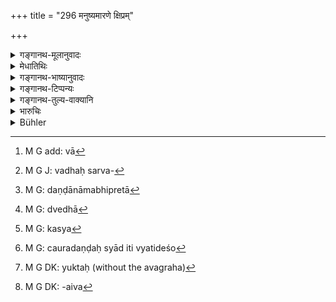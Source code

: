 +++
title = "296 मनुष्यमारणे क्षिप्रम्"

+++

<details><summary>गङ्गानथ-मूलानुवादः</summary>

If the case of a man being killed, on the spot, the guilt would be similar to that of the thief; and half of that in the case of the larger animals, such as cows, elephants, camels, horses and the like.—(296)
</details>

<details><summary>मेधातिथिः</summary>

तादृशे प्राजके रथपशुभिर् मानुष्यश् चेन् मार्यते तदा **चौरवत् तस्य किल्बिषं**[^२६५] दण्डः । यद्य् अपि चौरस्य वधसर्वस्वहरणादयो[^२६६] दण्डास् तथापीह धनदण्ड एव गृह्यते न वधः, **महत्स्व् अर्धम्** इति तत्रैवार्धसंभवात् । स चोत्तमसाहसः कैश्चिद् अभ्युपगतः, यतश् च क्षते क्षुद्रकपशूनां तृतीयस्थानप्राप्तानां द्विशतो दमो ऽतः प्रथमस्थानां मुख्यानाम् उत्तमो युक्त इति । **प्राणभृतः** प्राणवन्तो मनुष्यतिर्यक्पक्ष्यादयः । **महत्सु** महत्त्वं गवां प्रभावतो हस्त्यादीनां प्रमाणतः । **आदि**ग्रहणाद् गर्दभाश्वतरव्याघ्रादयश् च कथंचित् परिगृह्यन्ते । 


[^२६६]:
     M G J: vadhaḥ sarva-


[^२६५]:
     M G add: vā

- वयं तु ब्रूमः- "सहस्रम्" इत्य् एवम् अवक्ष्यत् । यद्य् अन्ये चौरवद् दण्डा नाभिप्रेता[^२६७] अभविष्यन् । तस्माद् अर्धग्रहणाद् वधो[^२६८] मा भूद् धनदण्डास् तु सर्वस्वहरणादयः सर्वे चौरोक्ताः पुरुषापेक्षयातिदिश्यन्ते । 


[^२६८]:
     M G: dvedhā


[^२६७]:
     M G: daṇḍānāmabhipretā

- <u>ननु</u> च मनुष्यमारणे ऽन्यस्य[^२६९] चौरदण्डस्यातिदेशो[^२७०] ऽयुक्तः[^२७१] । स प्रतिपदं मनुष्यहनने विहितः । स च "पुरुषाणाम् कुलीनानाम्" (म्ध् ८.३२३) इति वध एव । तत्र किम् इति वाक्यान्तरगतार्धशब्दानुरोधिनैवं[^२७२] व्याख्यायते । वरम् अर्धस्यैव गुणतः कदाचिद् वृत्तिर् आश्रीयताम् । 


[^२७२]:
     M G DK: -aiva


[^२७१]:
     M G DK: yuktaḥ (without the avagraha)


[^२७०]:
     M G: cauradaṇḍaḥ syād iti vyatideśo


[^२६९]:
     M G: kasya

<u>सत्यम्,</u> यद्य् अर्धशब्दो[^२७३] मारणेन संबध्यमानो ऽन्यथोपपद्येत[^२७४] । न च चौरवद् इत्य् अस्यानुषङ्गागतस्यार्थान्तरवृत्तिः पूर्वापरवाक्ययोः शक्या ॥ ८.२९६ ॥
</details>

<details><summary>गङ्गानथ-भाष्यानुवादः</summary>

If on account of the driver being in the position above described, a man
happens to be killed by the cart or by the animals yoked to it, then his
‘*guilt*’—*i.e*., his punishment—‘*would be* *similar to that of the
thief*.’

Though the punishment laid down for the thief is either ‘death’ or
‘confiscation of the entire property’ and so forth, yet in the present
context it is the *fine* that is meant, and not ‘death’; as is clear
from the words—‘*Half of that in the case of the larger animals*,’—
since it is only of the *fine* that there can be a ‘half.’

The ‘fine’ for the ‘thief’ has been held to be the ‘highest amercement,’
on the ground that the fine for killing smaller animals, which occupy
the third place in the scale—having been put down at ‘two hundred,’ it
is only right that in the case of human beings, who occupy the first
place in the scale, it should be the ‘highest amercement.’

‘*Animals*,’—living beings, such as man, beasts and birds,etc.

‘*Larger*’;—in the case of ‘cows,’ ‘largeness’ consists in their
superior quality, while in that of the elephant and other animals, it
consists in their size.

The phrase ‘*and the like*’ is meant to include the ass, the mule, the
tiger and others.

Our opinion on this point however is as follows:—If the other
punishments of the ‘thief’ were not meant to be applicable to the
present case, then the author would have simply mentioned ‘a thousand’
as the fine. The mention of the ‘*half*’ may justify the exclusion of
the penalty of ‘death’; but all the other penalties,—such as
‘confiscation of the entire property,’ and so forth—that have been
prescribed in the case of the thief,—must be taken as meant to be
applicable to the case of men.

“It cannot be right to apply to the case of man-killing any penalty
other than ‘death’; because under 8.323 below, it is clearly laid down
in so many words that ‘death’ shall be the penalty in the case of
killing a man. Under the circumstances, why should the other explanation
(whereby only the other penalties are made applicable) be accepted,
simply because the term ‘half’ happens to be used in another sentence?
It would be far better to attribute some other figurative meaning to the
term ‘half’ itself.”

This would be true if there were any other way of construing the term
‘half’ with ‘death.’ ‘Punishment similar to that of the thief’ having
been prescribed, it would not be right to take it to mean one thing
(*death*) in the first sentence and another thing (*fine*, etc.) in the
second.—(296)
</details>

<details><summary>गङ्गानथ-टिप्पन्यः</summary>

This verse is quoted in *Vivādaratnākara* (p. 283), which adds the
following notes:—The term ‘*chauravat*’ indicates the fine that has been
prescribed in connection with the ‘highest amercement’,—and not
*mutilation or death*; as there could be no ‘half’ of the latter,—such a
half being prescribed in the latter part of the verse for causing hurt
to cows and such other animals.

It is quoted in *Vyavahāramayūkha* (p. 109);—in *Parāśaramādhava*
(Vyavahāra, p. 291);—and in *Mitākṣarā* (2.300), where *Bālambhaṭṭī*
adds the following noṭes:—If a man is killed by a chariot, going astray
by reason of the careless driver, then he at once becomes as great an
offender as a thief, and liable to be punished as a thief ‘*Kilviṣam*’
is another reading for ‘*kilviṣī*’; and the penalty meant here must be
the ‘highest amercement,’ not *death*, since the second half of the
verse speaks of the ‘half’ of the said penalty, by which ‘half a fine of
500 is meant, for the offence of killing such larger animals as the cow
and the like.
</details>

<details><summary>गङ्गानथ-तुल्य-वाक्यानि</summary>

**(verses 8.295-298)**

See Comparative notes for [Verse
8.295].
</details>

<details><summary>भारुचिः</summary>

सत्य् अप्य् अविशेषाभिदाने **चोरवत्** किल्बिषे न वधः, किं तर्हि उत्तमसाहसो धनदण्डः । तथा च **प्राणभृत्सु महत्सु** प्रभावतः गवादिषु परिमाणतश् च हस्त्यादिष्व् अर्धदण्डम् आह, चोरवत्किल्बिषदण्डात् । स चार्धदण्डो धनदण्ड एवोत्तमसाहसे युज्यते पूर्वाभिहिते, न वधे । तथा च क्षुद्रकाणां पशूनां तु **हिंसायां** तृतीयस्थाने **द्विशतो दम** उच्यमान उत्तरश्लोके, प्रथमे स्थाने उत्तमसाहस (?) धनदण्डं दर्शयत्य् अत्र । एवं च सति **चोरवत् किल्बिष** उत्तमसाहस एव धनदण्डः, न वधो युज्यते । यदि चैतद् एवं भवति ततो "राजा स्तेनेन गन्तव्यः" इत्य् अत्र राजाभिगमने स्तेनस्योभयं युक्तम् इदम् "शासनाद् वा विमोक्षाद् वा" इति । स च मोक्षो धनदण्डेनैव युक्तः । तथा च कृत्वोत्तरो दण्डविधिर् अर्थवान् भवति । **आदि**ग्रहणं च हयादिष्व् इत्य् एतत् महिषादिविषयं विज्ञेयम् ॥ ८.२९५ ॥
</details>

<details><summary>Bühler</summary>

296	If a man is killed, his guilt will be at once the same as (that of) a thief; for large animals such as cows, elephants, camels or horses, half of that.
</details>
